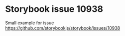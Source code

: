 # Storybook issue 10938

Small example for issue https://github.com/storybookjs/storybook/issues/10938
